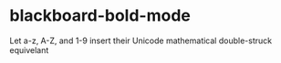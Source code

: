 # blackboard-bold-mode
Let a-z, A-Z, and 1-9 insert their Unicode mathematical double-struck equivelant
